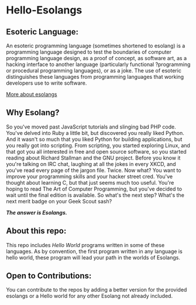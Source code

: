 # Hello-Esolangs

## Esoteric Language:

An esoteric programming language (sometimes shortened to esolang) is a programming language designed to test the boundaries of computer programming language design, as a proof of concept, as software art, as a hacking interface to another language (particularly functional ?programming or procedural programming languages), or as a joke. The use of esoteric distinguishes these languages from programming languages that working developers use to write software.

[More about esolangs](https://en.wikipedia.org/wiki/Esoteric_programming_language)

## Why Esolang?

So you've moved past JavaScript tutorials and slinging bad PHP code. You've delved into Ruby a little bit, but discovered you really liked Python. And it wasn't so much that you liked Python for building applications, but you really got into scripting.
From scripting, you started exploring Linux, and that got you all interested in free and open source software, so you started reading about Richard Stallman and the GNU project.
Before you know it you're talking on IRC chat, laughing at all the jokes in every XKCD, and you've read every page of the jargon file. Twice. Now what?
You want to improve your programming skills and your hacker street cred. You've thought about learning C, but that just seems much too useful.
You're hoping to read The Art of Computer Programming, but you've decided to wait until the final edition is available.
So what's the next step? What's the next merit badge on your Geek Scout sash?


***The answer is Esolangs.***


## About this repo:

This repo includes *Hello World* programs written in some of these languages. As by convention, the first program written in any language is hello world, these program will lead your path in the worlds of Esolangs.

## Open to Contributions:

You can contribute to the repos by adding a better version for the provided esolangs or a Hello world for any other Esolang not already included.



